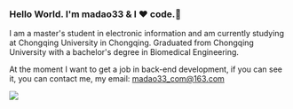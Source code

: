 ### Hello World. I'm madao33 & I ❤️ code.👋

I am a master's student in electronic information and am currently studying at Chongqing University in Chongqing. Graduated from Chongqing University with a bachelor's degree in Biomedical Engineering.

At the moment I want to get a job in back-end development, if you can see it, you can contact me, my email: <madao33_com@163.com>

![](https://github-readme-stats.vercel.app/api?username={madao33})

